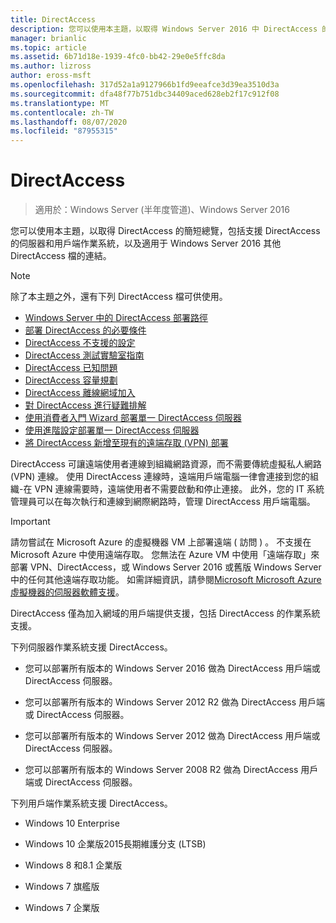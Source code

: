 ```yaml
---
title: DirectAccess
description: 您可以使用本主題，以取得 Windows Server 2016 中 DirectAccess 的簡短總覽。
manager: brianlic
ms.topic: article
ms.assetid: 6b71d18e-1939-4fc0-bb42-29e0e5ffc8da
ms.author: lizross
author: eross-msft
ms.openlocfilehash: 317d52a1a9127966b1fd9eeafce3d39ea3510d3a
ms.sourcegitcommit: dfa48f77b751dbc34409aced628eb2f17c912f08
ms.translationtype: MT
ms.contentlocale: zh-TW
ms.lasthandoff: 08/07/2020
ms.locfileid: "87955315"
---
```

# <a name="directaccess"></a>DirectAccess

>適用於：Windows Server (半年度管道)、Windows Server 2016

您可以使用本主題，以取得 DirectAccess 的簡短總覽，包括支援 DirectAccess 的伺服器和用戶端作業系統，以及適用于 Windows Server 2016 其他 DirectAccess 檔的連結。

> [!NOTE]
> 除了本主題之外，還有下列 DirectAccess 檔可供使用。
>
> -   [Windows Server 中的 DirectAccess 部署路徑](DirectAccess-Deployment-Paths-in-Windows-Server.md)
> -   [部署 DirectAccess 的必要條件](Prerequisites-for-Deploying-DirectAccess.md)
> -   [DirectAccess 不支援的設定](DirectAccess-Unsupported-Configurations.md)
> -   [DirectAccess 測試實驗室指南](DirectAccess-Test-Lab-Guides.md)
> -   [DirectAccess 已知問題](DirectAccess-Known-Issues.md)
> -   [DirectAccess 容量規劃](DirectAccess-Capacity-Planning.md)
> -   [DirectAccess 離線網域加入](DirectAccess-Offline-Domain-Join.md)
> -   [對 DirectAccess 進行疑難排解](Troubleshooting-DirectAccess.md)
> -   [使用消費者入門 Wizard 部署單一 DirectAccess 伺服器](single-server-wizard/Deploy-a-Single-DirectAccess-Server-Using-the-Getting-Started-Wizard.md)
> -   [使用進階設定部署單一 DirectAccess 伺服器](single-server-advanced/Deploy-a-Single-DirectAccess-Server-with-Advanced-Settings.md)
> -   [將 DirectAccess 新增至現有的遠端存取 (VPN) 部署](add-to-existing-vpn/Add-DirectAccess-to-an-Existing-Remote-Access-VPN-Deployment.md)

DirectAccess 可讓遠端使用者連線到組織網路資源，而不需要傳統虛擬私人網路 (VPN) 連線。 使用 DirectAccess 連線時，遠端用戶端電腦一律會連接到您的組織-在 VPN 連線需要時，遠端使用者不需要啟動和停止連接。 此外，您的 IT 系統管理員可以在每次執行和連線到網際網路時，管理 DirectAccess 用戶端電腦。

>[!IMPORTANT]
>請勿嘗試在 Microsoft Azure 的虛擬機器 VM 上部署遠端 \( 訪問 \) 。 不支援在 Microsoft Azure 中使用遠端存取。 您無法在 Azure VM 中使用「遠端存取」來部署 VPN、DirectAccess，或 Windows Server 2016 或舊版 Windows Server 中的任何其他遠端存取功能。 如需詳細資訊，請參閱[Microsoft Microsoft Azure 虛擬機器的伺服器軟體支援](https://support.microsoft.com/help/2721672/microsoft-server-software-support-for-microsoft-azure-virtual-machines)。

DirectAccess 僅為加入網域的用戶端提供支援，包括 DirectAccess 的作業系統支援。

下列伺服器作業系統支援 DirectAccess。

-   您可以部署所有版本的 Windows Server 2016 做為 DirectAccess 用戶端或 DirectAccess 伺服器。

-   您可以部署所有版本的 Windows Server 2012 R2 做為 DirectAccess 用戶端或 DirectAccess 伺服器。

-   您可以部署所有版本的 Windows Server 2012 做為 DirectAccess 用戶端或 DirectAccess 伺服器。

-   您可以部署所有版本的 Windows Server 2008 R2 做為 DirectAccess 用戶端或 DirectAccess 伺服器。

下列用戶端作業系統支援 DirectAccess。

-   Windows 10 Enterprise

-   Windows 10 企業版2015長期維護分支 (LTSB) 

-   Windows 8 和8.1 企業版

-   Windows 7 旗艦版

-   Windows 7 企業版
